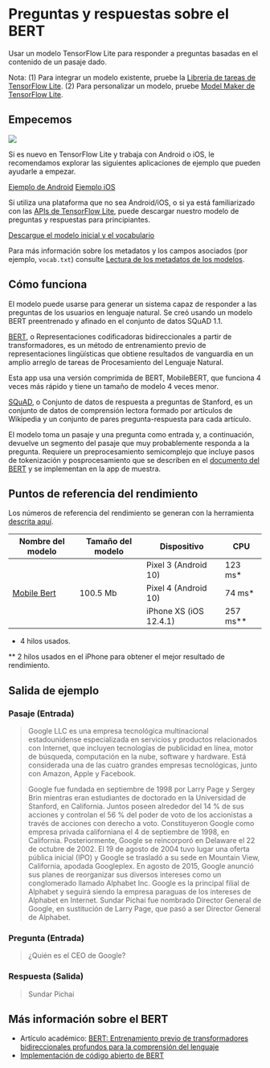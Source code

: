 # Preguntas y respuestas sobre el BERT

Usar un modelo TensorFlow Lite para responder a preguntas basadas en el contenido de un pasaje dado.

Nota: (1) Para integrar un modelo existente, pruebe la [Librería de tareas de TensorFlow Lite](https://www.tensorflow.org/lite/inference_with_metadata/task_library/bert_question_answerer). (2) Para personalizar un modelo, pruebe [Model Maker de TensorFlow Lite](https://www.tensorflow.org/lite/models/modify/model_maker/question_answer).

## Empecemos

<img src="images/screenshot.gif" class="attempt-right" style="max-width: 300px">

Si es nuevo en TensorFlow Lite y trabaja con Android o iOS, le recomendamos explorar las siguientes aplicaciones de ejemplo que pueden ayudarle a empezar.

<a class="button button-primary" href="https://github.com/tensorflow/examples/tree/master/lite/examples/bert_qa/android">Ejemplo de Android</a> <a class="button button-primary" href="https://github.com/tensorflow/examples/tree/master/lite/examples/bert_qa/ios">Ejemplo iOS</a>

Si utiliza una plataforma que no sea Android/iOS, o si ya está familiarizado con las [ APIs de TensorFlow Lite](https://www.tensorflow.org/api_docs/python/tf/lite), puede descargar nuestro modelo de preguntas y respuestas para principiantes.

<a class="button button-primary" href="https://tfhub.dev/tensorflow/lite-model/mobilebert/1/metadata/1?lite-format=tflite">Descargue el modelo inicial y el vocabulario</a>

Para más información sobre los metadatos y los campos asociados (por ejemplo, `vocab.txt`) consulte <a href="https://www.tensorflow.org/lite/models/convert/metadata#read_the_metadata_from_models">Lectura de los metadatos de los modelos</a>.

## Cómo funciona

El modelo puede usarse para generar un sistema capaz de responder a las preguntas de los usuarios en lenguaje natural. Se creó usando un modelo BERT preentrenado y afinado en el conjunto de datos SQuAD 1.1.

[BERT](https://github.com/google-research/bert), o Representaciones codificadoras bidireccionales a partir de transformadores, es un método de entrenamiento previo de representaciones lingüísticas que obtiene resultados de vanguardia en un amplio arreglo de tareas de Procesamiento del Lenguaje Natural.

Esta app usa una versión comprimida de BERT, MobileBERT, que funciona 4 veces más rápido y tiene un tamaño de modelo 4 veces menor.

[SQuAD](https://rajpurkar.github.io/SQuAD-explorer/), o Conjunto de datos de respuesta a preguntas de Stanford, es un conjunto de datos de comprensión lectora formado por artículos de Wikipedia y un conjunto de pares pregunta-respuesta para cada artículo.

El modelo toma un pasaje y una pregunta como entrada y, a continuación, devuelve un segmento del pasaje que muy probablemente responda a la pregunta. Requiere un preprocesamiento semicomplejo que incluye pasos de tokenización y posprocesamiento que se describen en el [documento del BERT](https://arxiv.org/abs/1810.04805) y se implementan en la app de muestra.

## Puntos de referencia del rendimiento

Los números de referencia del rendimiento se generan con la herramienta [descrita aquí](https://www.tensorflow.org/lite/performance/benchmarks).

<table>
  <thead>
    <tr>
      <th>Nombre del modelo</th>
      <th>Tamaño del modelo</th>
      <th>Dispositivo</th>
      <th>CPU</th>
    </tr>
  </thead>
  <tr>
    <td rowspan="3">       <a href="https://tfhub.dev/tensorflow/lite-model/mobilebert/1/metadata/1?lite-format=tflite">Mobile Bert</a>
</td>
    <td rowspan="3">       100.5 Mb</td>
    <td>Pixel 3 (Android 10)</td>
    <td>123 ms*</td>
  </tr>
   <tr>
     <td>Pixel 4 (Android 10)</td>
    <td>74 ms*</td>
  </tr>
   <tr>
     <td>iPhone XS (iOS 12.4.1)</td>
    <td>257 ms**</td>
  </tr>
</table>

* 4 hilos usados.

** 2 hilos usados en el iPhone para obtener el mejor resultado de rendimiento.

## Salida de ejemplo

### Pasaje (Entrada)

> Google LLC es una empresa tecnológica multinacional estadounidense especializada en servicios y productos relacionados con Internet, que incluyen tecnologías de publicidad en línea, motor de búsqueda, computación en la nube, software y hardware. Está considerada una de las cuatro grandes empresas tecnológicas, junto con Amazon, Apple y Facebook.
>
> Google fue fundada en septiembre de 1998 por Larry Page y Sergey Brin mientras eran estudiantes de doctorado en la Universidad de Stanford, en California. Juntos poseen alrededor del 14 % de sus acciones y controlan el 56 % del poder de voto de los accionistas a través de acciones con derecho a voto. Constituyeron Google como empresa privada californiana el 4 de septiembre de 1998, en California. Posteriormente, Google se reincorporó en Delaware el 22 de octubre de 2002. El 19 de agosto de 2004 tuvo lugar una oferta pública inicial (IPO) y Google se trasladó a su sede en Mountain View, California, apodada Googleplex. En agosto de 2015, Google anunció sus planes de reorganizar sus diversos intereses como un conglomerado llamado Alphabet Inc. Google es la principal filial de Alphabet y seguirá siendo la empresa paraguas de los intereses de Alphabet en Internet. Sundar Pichai fue nombrado Director General de Google, en sustitución de Larry Page, que pasó a ser Director General de Alphabet.

### Pregunta (Entrada)

> ¿Quién es el CEO de Google?

### Respuesta (Salida)

> Sundar Pichai

## Más información sobre el BERT

- Artículo académico: [BERT: Entrenamiento previo de transformadores bidireccionales profundos para la comprensión del lenguaje](https://arxiv.org/abs/1810.04805)
- [Implementación de código abierto de BERT](https://github.com/google-research/bert)
